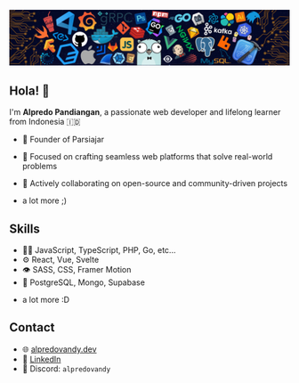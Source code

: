 ![](https://raw.githubusercontent.com/edovqL/edovqL/master/assets/dot-header.png)

## Hola! 👋

I'm **Alpredo Pandiangan**, a passionate web developer and lifelong learner from Indonesia 🇮🇩

- 🦔 Founder of Parsiajar

- 🚀 Focused on crafting seamless web platforms that solve real-world problems

- 🤝 Actively collaborating on open-source and community-driven projects

* a lot more ;)

## Skills

- 👨‍💻 JavaScript, TypeScript, PHP, Go, etc...
- ⚙️ React, Vue, Svelte
- 👁️ SASS, CSS, Framer Motion
- 💽 PostgreSQL, Mongo, Supabase

* a lot more :D

## Contact

- 🌐 [alpredovandy.dev](https://alpredovandy.dev)
- 💼 [LinkedIn](https://linkedin.com/in/alpredovandy)
- 💬 Discord: `alpredovandy`
